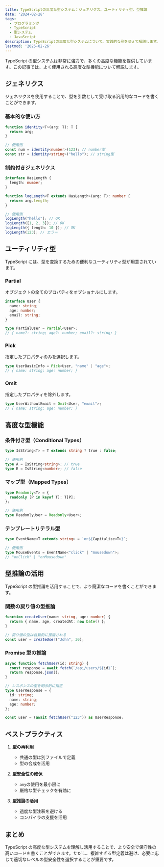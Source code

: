 ```yaml
---
title: TypeScriptの高度な型システム：ジェネリクス、ユーティリティ型、型推論
date: '2024-02-28'
tags:
  - プログラミング
  - TypeScript
  - 型システム
  - JavaScript
description: TypeScriptの高度な型システムについて、実践的な例を交えて解説します。
lastmod: '2025-02-26'
---
```


TypeScript の型システムは非常に強力で、多くの高度な機能を提供しています。この記事では、よく使用される高度な型機能について解説します。

## ジェネリクス

ジェネリクスを使用することで、型を引数として受け取る汎用的なコードを書くことができます。

### 基本的な使い方

```typescript
function identity<T>(arg: T): T {
  return arg;
}

// 使用例
const num = identity<number>(123); // number型
const str = identity<string>("hello"); // string型
```

### 制約付きジェネリクス

```typescript
interface HasLength {
  length: number;
}

function logLength<T extends HasLength>(arg: T): number {
  return arg.length;
}

// 使用例
logLength("hello"); // OK
logLength([1, 2, 3]); // OK
logLength({ length: 10 }); // OK
logLength(123); // エラー
```

## ユーティリティ型

TypeScript には、型を変換するための便利なユーティリティ型が用意されています。

### Partial

オブジェクトの全てのプロパティをオプショナルにします。

```typescript
interface User {
  name: string;
  age: number;
  email: string;
}

type PartialUser = Partial<User>;
// { name?: string; age?: number; email?: string; }
```

### Pick

指定したプロパティのみを選択します。

```typescript
type UserBasicInfo = Pick<User, "name" | "age">;
// { name: string; age: number; }
```

### Omit

指定したプロパティを除外します。

```typescript
type UserWithoutEmail = Omit<User, "email">;
// { name: string; age: number; }
```

## 高度な型機能

### 条件付き型（Conditional Types）

```typescript
type IsString<T> = T extends string ? true : false;

// 使用例
type A = IsString<string>; // true
type B = IsString<number>; // false
```

### マップ型（Mapped Types）

```typescript
type Readonly<T> = {
  readonly [P in keyof T]: T[P];
};

// 使用例
type ReadonlyUser = Readonly<User>;
```

### テンプレートリテラル型

```typescript
type EventName<T extends string> = `on${Capitalize<T>}`;

// 使用例
type MouseEvents = EventName<"click" | "mousedown">;
// "onClick" | "onMousedown"
```

## 型推論の活用

TypeScript の型推論を活用することで、より簡潔なコードを書くことができます。

### 関数の戻り値の型推論

```typescript
function createUser(name: string, age: number) {
  return { name, age, createdAt: new Date() };
}

// 戻り値の型は自動的に推論される
const user = createUser("John", 30);
```

### Promise 型の推論

```typescript
async function fetchUser(id: string) {
  const response = await fetch(`/api/users/${id}`);
  return response.json();
}

// レスポンスの型を明示的に指定
type UserResponse = {
  id: string;
  name: string;
  age: number;
};

const user = (await fetchUser("123")) as UserResponse;
```

## ベストプラクティス

1. **型の再利用**

   - 共通の型は別ファイルで定義
   - 型の合成を活用

2. **型安全性の確保**

   - `any`の使用を最小限に
   - 厳格な型チェックを有効に

3. **型推論の活用**
   - 過度な型注釈を避ける
   - コンパイラの支援を活用

## まとめ

TypeScript の高度な型システムを理解し活用することで、より安全で保守性の高いコードを書くことができます。ただし、複雑すぎる型定義は避け、必要に応じて適切なレベルの型安全性を選択することが重要です。
